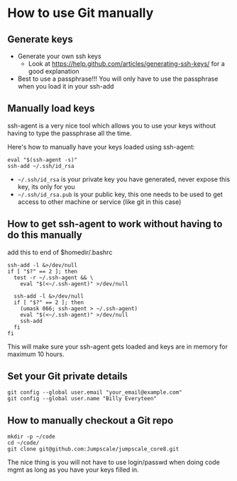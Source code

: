 # How to use Git manually

## Generate keys

- Generate your own ssh keys
    - Look at https://help.github.com/articles/generating-ssh-keys/ for a good explanation
- Best to use a passphrase!!! You will only have to use the passphrase when you load it in your ssh-add

## Manually load keys

ssh-agent is a very nice tool which allows you to use your keys without having to type the passphrase all the time.

Here's how to manually have your keys loaded using ssh-agent:

```
eval "$(ssh-agent -s)"
ssh-add ~/.ssh/id_rsa
```

- ```~/.ssh/id_rsa``` is your private key you have generated, never expose this key, its only for you
- ```~/.ssh/id_rsa.pub``` is your public key, this one needs to be used to get access to other machine or service (like git in this case)

## How to get ssh-agent to work without having to do this manually

add this to end of $homedir/.bashrc
```
ssh-add -l &>/dev/null
if [ "$?" == 2 ]; then
  test -r ~/.ssh-agent && \
    eval "$(<~/.ssh-agent)" >/dev/null

  ssh-add -l &>/dev/null
  if [ "$?" == 2 ]; then
    (umask 066; ssh-agent > ~/.ssh-agent)
    eval "$(<~/.ssh-agent)" >/dev/null
    ssh-add
  fi
fi
```

This will make sure your ssh-agent gets loaded and keys are in memory for maximum 10 hours.

## Set your Git private details

```
git config --global user.email "your_email@example.com"
git config --global user.name "Billy Everyteen"
```

## How to manually checkout a Git repo

```
mkdir -p ~/code
cd ~/code/
git clone git@github.com:Jumpscale/jumpscale_core8.git
```

The nice thing is you will not have to use login/passwd when doing code mgmt as long as you have your keys filled in.